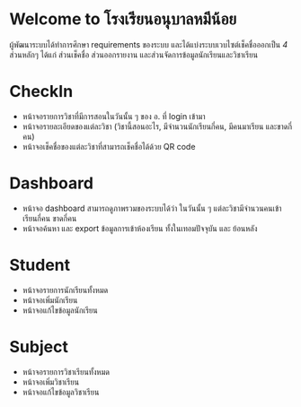 # Welcome to โรงเรียนอนุบาลหมีน้อย

ผู้พัฒนาระบบได้ทำการศึกษา requirements ของระบบ  และได้แบ่งระบบเวบไซต์เช็คชื่อออกเป็น  *4*  ส่วนหลักๆ  ได้แก่  ส่วนเช็คชื่อ  ส่วนออกรายงาน  และส่วนจัดการข้อมูลนักเรียนและวิชาเรียน


# CheckIn

- หน้าจอรายการวิชาที่มีการสอนในวันนั้น  ๆ  ของ  อ.  ที่ login เข้ามา  
- หน้าจอรายละเอียดของแต่ละวิชา  (วิชานี้สอนอะไร,  มีจำนวนนักเรียนกี่คน,  มีคนมาเรียน  และขาดกี่คน)  
- หน้าจอเช็คชื่อของแต่ละวิชาที่สามารถเช็คชื่อได้ด้วย QR code

# Dashboard

- หน้าจอ dashboard สามารถดูภาพรวมของระบบได้ว่า  ในวันนั้น  ๆ  แต่ละวิชามีจำนวนคนเข้าเรียนกี่คน  ขาดกี่คน  
- หน้าจอค้นหา  และ export ข้อมูลการเข้าห้องเรียน  ทั้งในเทอมปัจจุบัน  และ  ย้อนหลัง

# Student

- หน้าจอรายการนักเรียนทั้งหมด  
- หน้าจอเพิ่มนักเรียน  
- หน้าจอแก้ไขข้อมูลนักเรียน

# Subject

- หน้าจอรายการวิชาเรียนทั้งหมด  
- หน้าจอเพิ่มวิชาเรียน  
- หน้าจอแก้ไขข้อมูลวิชาเรียน